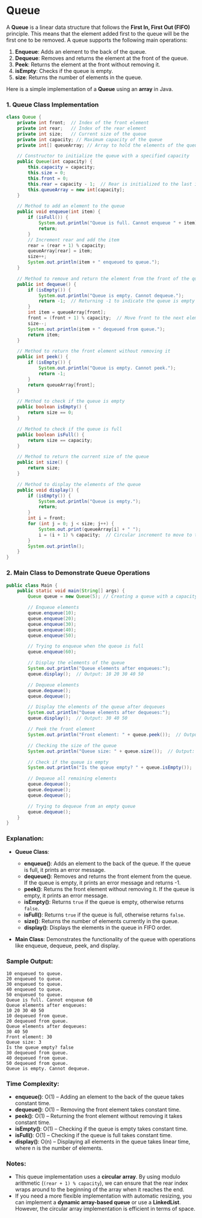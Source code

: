 # Queue

A **Queue** is a linear data structure that follows the **First In, First Out (FIFO)** principle. This means that the element added first to the queue will be the first one to be removed. A queue supports the following main operations:
1. **Enqueue**: Adds an element to the back of the queue.
2. **Dequeue**: Removes and returns the element at the front of the queue.
3. **Peek**: Returns the element at the front without removing it.
4. **isEmpty**: Checks if the queue is empty.
5. **size**: Returns the number of elements in the queue.

Here is a simple implementation of a **Queue** using an **array** in Java.

### 1. **Queue Class Implementation**

```java
class Queue {
    private int front;  // Index of the front element
    private int rear;   // Index of the rear element
    private int size;   // Current size of the queue
    private int capacity; // Maximum capacity of the queue
    private int[] queueArray; // Array to hold the elements of the queue

    // Constructor to initialize the queue with a specified capacity
    public Queue(int capacity) {
        this.capacity = capacity;
        this.size = 0;
        this.front = 0;
        this.rear = capacity - 1;  // Rear is initialized to the last index
        this.queueArray = new int[capacity];
    }

    // Method to add an element to the queue
    public void enqueue(int item) {
        if (isFull()) {
            System.out.println("Queue is full. Cannot enqueue " + item);
            return;
        }
        // Increment rear and add the item
        rear = (rear + 1) % capacity;
        queueArray[rear] = item;
        size++;
        System.out.println(item + " enqueued to queue.");
    }

    // Method to remove and return the element from the front of the queue
    public int dequeue() {
        if (isEmpty()) {
            System.out.println("Queue is empty. Cannot dequeue.");
            return -1;  // Returning -1 to indicate the queue is empty
        }
        int item = queueArray[front];
        front = (front + 1) % capacity;  // Move front to the next element
        size--;
        System.out.println(item + " dequeued from queue.");
        return item;
    }

    // Method to return the front element without removing it
    public int peek() {
        if (isEmpty()) {
            System.out.println("Queue is empty. Cannot peek.");
            return -1;
        }
        return queueArray[front];
    }

    // Method to check if the queue is empty
    public boolean isEmpty() {
        return size == 0;
    }

    // Method to check if the queue is full
    public boolean isFull() {
        return size == capacity;
    }

    // Method to return the current size of the queue
    public int size() {
        return size;
    }

    // Method to display the elements of the queue
    public void display() {
        if (isEmpty()) {
            System.out.println("Queue is empty.");
            return;
        }
        int i = front;
        for (int j = 0; j < size; j++) {
            System.out.print(queueArray[i] + " ");
            i = (i + 1) % capacity;  // Circular increment to move to the next element
        }
        System.out.println();
    }
}
```

### 2. **Main Class to Demonstrate Queue Operations**

```java
public class Main {
    public static void main(String[] args) {
        Queue queue = new Queue(5); // Creating a queue with a capacity of 5

        // Enqueue elements
        queue.enqueue(10);
        queue.enqueue(20);
        queue.enqueue(30);
        queue.enqueue(40);
        queue.enqueue(50);

        // Trying to enqueue when the queue is full
        queue.enqueue(60);

        // Display the elements of the queue
        System.out.println("Queue elements after enqueues:");
        queue.display();  // Output: 10 20 30 40 50

        // Dequeue elements
        queue.dequeue();
        queue.dequeue();

        // Display the elements of the queue after dequeues
        System.out.println("Queue elements after dequeues:");
        queue.display();  // Output: 30 40 50

        // Peek the front element
        System.out.println("Front element: " + queue.peek());  // Output: 30

        // Checking the size of the queue
        System.out.println("Queue size: " + queue.size());  // Output: 3

        // Check if the queue is empty
        System.out.println("Is the queue empty? " + queue.isEmpty());  // Output: false

        // Dequeue all remaining elements
        queue.dequeue();
        queue.dequeue();
        queue.dequeue();

        // Trying to dequeue from an empty queue
        queue.dequeue();
    }
}
```

### **Explanation:**
- **Queue Class**:
  - **enqueue()**: Adds an element to the back of the queue. If the queue is full, it prints an error message.
  - **dequeue()**: Removes and returns the front element from the queue. If the queue is empty, it prints an error message and returns -1.
  - **peek()**: Returns the front element without removing it. If the queue is empty, it prints an error message.
  - **isEmpty()**: Returns `true` if the queue is empty, otherwise returns `false`.
  - **isFull()**: Returns `true` if the queue is full, otherwise returns `false`.
  - **size()**: Returns the number of elements currently in the queue.
  - **display()**: Displays the elements in the queue in FIFO order.

- **Main Class**: Demonstrates the functionality of the queue with operations like enqueue, dequeue, peek, and display.

### **Sample Output:**

```
10 enqueued to queue.
20 enqueued to queue.
30 enqueued to queue.
40 enqueued to queue.
50 enqueued to queue.
Queue is full. Cannot enqueue 60
Queue elements after enqueues:
10 20 30 40 50 
10 dequeued from queue.
20 dequeued from queue.
Queue elements after dequeues:
30 40 50 
Front element: 30
Queue size: 3
Is the queue empty? false
30 dequeued from queue.
40 dequeued from queue.
50 dequeued from queue.
Queue is empty. Cannot dequeue.
```

### **Time Complexity:**
- **enqueue()**: O(1) – Adding an element to the back of the queue takes constant time.
- **dequeue()**: O(1) – Removing the front element takes constant time.
- **peek()**: O(1) – Returning the front element without removing it takes constant time.
- **isEmpty()**: O(1) – Checking if the queue is empty takes constant time.
- **isFull()**: O(1) – Checking if the queue is full takes constant time.
- **display()**: O(n) – Displaying all elements in the queue takes linear time, where n is the number of elements.

### **Notes:**
- This queue implementation uses a **circular array**. By using modulo arithmetic (`(rear + 1) % capacity`), we can ensure that the rear index wraps around to the beginning of the array when it reaches the end.
- If you need a more flexible implementation with automatic resizing, you can implement a **dynamic array-based queue** or use a **LinkedList**. However, the circular array implementation is efficient in terms of space.

